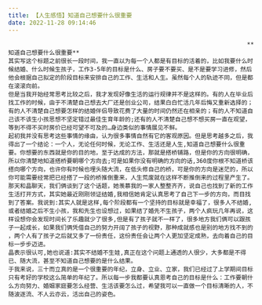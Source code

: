 ```yaml
---
title: 【人生感悟】知道自己想要什么很重要
date: 2022-11-28 09:14:46
---
```


                                                                        **知道自己想要什么很重要**
    其实写这个标题之前很长一段时间，我一直以为每一个人都是有目标的活着的，比如我要什么时候结婚、什么时候生孩子，工作3-5年的目标是什么、房子要不要买、是不是要学习进修，然后他会根据自己拟定的阶段目标来安排自己的工作、生活和人生。虽然每个人的轨迹不同，但是都在滚滚向前。
    但是当我开始经常思考比较之后，我才发现好像生活的运行规律并不是这样的。有的人在毕业后找工作的时候，由于不清楚自己想去大厂还是创业公司，结果白白忙活几年后悔又重新选择的；有的人不清楚自己想要怎样的结婚伴侣导致花费了大量的时间仍然还在相亲的；有的人不知道自己该不该生小孩思想不坚定错过最佳生育年龄的;还有的人不清楚自己想不想买房一直在观望，等到不得不买时房价已经可望不可及的…身边类似的事情展见不鲜。
    起初我并没有思考这些事情的缘由，认为很多事情自然有它的客观原因。但是思考越多之后，我得出了一个结论：一个人，无论任何时候，无论工作、生活还是人生,知道自己想要什么很重要。你想要的东西就是你的目的地，至于达成的方法，那就是搭桥铺路，但是你的方向很明确，所以你清楚地知道搭桥要朝哪个方向去;可是如果你没有明确的方向的话,360度你根不知道桥该搭向哪个方向，也许你有时候也埋头随大流，在低头修自己的桥，可是你的方向是迷茫的，所以你可能需要经常把已经搭了一段的桥推倒重来，人生荒废就在这样不断推倒来的过程里产生了。
    那天和晶聊天，我们俩谈到了这个话题，她羡慕我的一家人整整齐齐，说自己也找到了新的工作生活打开方式，其实她最近刚刚领证结婚,我相信她肯定认真思考了自己下一步的方向，而目找到了答案。我说到:其实人就是这样,每个阶段都有一个坚持的目标就是幸福了，很多人不结婚,或者结婚之后不生小孩，我和先生也设想过，如果结了婚先不生孩子，两个人疯玩几年再说，这样设想你会发现时间长了乐趣就少了很多,但是有了孩子就不一样了，很多地方我们俩可以跟孩子一起成长，如果我们俩凭借自己的努力开阔了孩子的视野，那种成就感也是别的地方找不到的 ，两个人有了孩子之后就又多了一份责任，这份责任会让两个人更加坚定成熟，去向着自己的目标一步步迈进。
    晶表示很认可,她也说道:其实不结婚不生娃,真正在这个问题上通透的人很少，大多都是不得已、随大流，甚至不知道自己想要的是什么结果。
    于我来说，三十而立真的是一个很重要的年纪，立身、立业、立家，我们已经过了上学期间目标只有考好的学校这么简单的年纪了。所以每一步我都要认真恩考自己的目标是什么：工作要朝什么方向努力、婚姻家庭要怎么经营、生活该要怎么过，希望我可以一直做一个目标清晰的人，不随波逐流、不人云亦云，活出自己的姿色。
